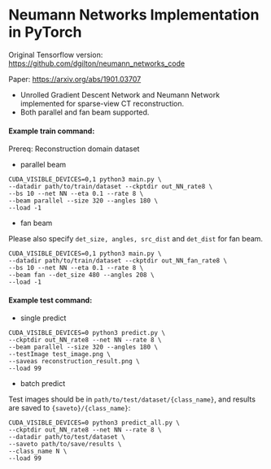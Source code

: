 # Neumann Networks Implementation in PyTorch

Original Tensorflow version: https://github.com/dgilton/neumann_networks_code

Paper: https://arxiv.org/abs/1901.03707

- Unrolled Gradient Descent Network and Neumann Network implemented for sparse-view CT reconstruction.
- Both parallel and fan beam supported.

#### Example train command:

Prereq: Reconstruction domain dataset

- parallel beam

```
CUDA_VISIBLE_DEVICES=0,1 python3 main.py \
--datadir path/to/train/dataset --ckptdir out_NN_rate8 \
--bs 10 --net NN --eta 0.1 --rate 8 \
--beam parallel --size 320 --angles 180 \
--load -1
```

- fan beam

Please also specify `det_size, angles, src_dist` and `det_dist` for fan beam.

```
CUDA_VISIBLE_DEVICES=0,1 python3 main.py \
--datadir path/to/train/dataset --ckptdir out_NN_fan_rate8 \
--bs 10 --net NN --eta 0.1 --rate 8 \
--beam fan --det_size 480 --angles 208 \
--load -1
```

#### Example test command:

- single predict

```
CUDA_VISIBLE_DEVICES=0 python3 predict.py \
--ckptdir out_NN_rate8 --net NN --rate 8 \
--beam parallel --size 320 --angles 180 \
--testImage test_image.png \
--saveas reconstruction_result.png \
--load 99
```

- batch predict

Test images should be in `path/to/test/dataset/{class_name}`, and results are saved to `{saveto}/{class_name}`:

```
CUDA_VISIBLE_DEVICES=0 python3 predict_all.py \
--ckptdir out_NN_rate8 --net NN --rate 8 \
--datadir path/to/test/dataset \
--saveto path/to/save/results \
--class_name N \
--load 99
```